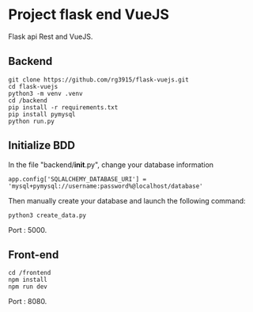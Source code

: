 # Project flask end VueJS

Flask api Rest and VueJS.

## Backend

```
git clone https://github.com/rg3915/flask-vuejs.git
cd flask-vuejs
python3 -m venv .venv
cd /backend
pip install -r requirements.txt
pip install pymysql
python run.py
```

## Initialize BDD
In the file "backend/__init__.py", change your database information
```
app.config['SQLALCHEMY_DATABASE_URI'] = 'mysql+pymysql://username:password%@localhost/database'

```
Then manually create your database and launch the following command:
```
python3 create_data.py

```

Port : 5000.

## Front-end

```
cd /frontend
npm install
npm run dev
```

Port : 8080.